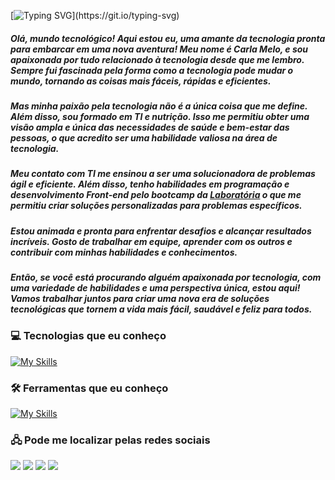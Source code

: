 

[![Typing SVG](https://readme-typing-svg.herokuapp.com/?color=000000&size=35&center=true&vCenter=true&width=1000&lines=Oie,+eu+sou+a+Carla+Melo!;Bem+vindos+ao+meu+perfil+&#10083;)](https://git.io/typing-svg)

 ##### Olá, mundo tecnológico! Aqui estou eu, uma amante da tecnologia pronta para embarcar em uma nova aventura! Meu nome é Carla Melo, e sou apaixonada por tudo relacionado à tecnologia desde que me lembro. Sempre fui fascinada pela forma como a tecnologia pode mudar o mundo, tornando as coisas mais fáceis, rápidas e eficientes.

 ##### Mas minha paixão pela tecnologia não é a única coisa que me define. Além disso, sou formado em TI e nutrição. Isso me permitiu obter uma visão ampla e única das necessidades de saúde e bem-estar das pessoas, o que acredito ser uma habilidade valiosa na área de tecnologia.

 ##### Meu contato com TI me ensinou a ser uma solucionadora de problemas ágil e eficiente. Além disso, tenho habilidades em programação e desenvolvimento Front-end pelo bootcamp da <a href="https://www.laboratoria.la/br">Laboratória</a> o que me permitiu criar soluções personalizadas para problemas específicos.

 ##### Estou animada e pronta para enfrentar desafios e alcançar resultados incríveis. Gosto de trabalhar em equipe, aprender com os outros e contribuir com minhas habilidades e conhecimentos.

 ##### Então, se você está procurando alguém apaixonada por tecnologia, com uma variedade de habilidades e uma perspectiva única, estou aqui! Vamos trabalhar juntos para criar uma nova era de soluções tecnológicas que tornem a vida mais fácil, saudável e feliz para todos.

### 💻 Tecnologias que eu conheço

[![My Skills](https://skillicons.dev/icons?i=html,css,js,react,c,r,nodejs&perline=5)](https://skillicons.dev)

### 🛠️ Ferramentas que eu conheço

[![My Skills](https://skillicons.dev/icons?i=git,github,jest,firebase,wordpress,vscode,instagram,linkedin,linux,discord,bots,figma&perline=5)](https://skillicons.dev)

### &#128423; Pode me localizar pelas redes sociais

  <a href="https://instagram.com/acarla.melo" target="_blank"><img src="https://img.shields.io/badge/-Instagram-%23E4405F?style=for-the-badge&logo=instagram&logoColor=white" target="_blank"></a>
 <a href="https://discord.gg/MedXHwEZ" target="_blank"><img src="https://img.shields.io/badge/Discord-7289DA?style=for-the-badge&logo=discord&logoColor=white" target="_blank"></a> 
  <a href = "mailto:jamislania@gmail.com"><img src="https://img.shields.io/badge/-Gmail-%23333?style=for-the-badge&logo=gmail&logoColor=white" target="_blank"></a>
  <a href="https://www.linkedin.com/in/acarlamelo/" target="_blank"><img src="https://img.shields.io/badge/-LinkedIn-%230077B5?style=for-the-badge&logo=linkedin&logoColor=white" target="_blank"></a> 

